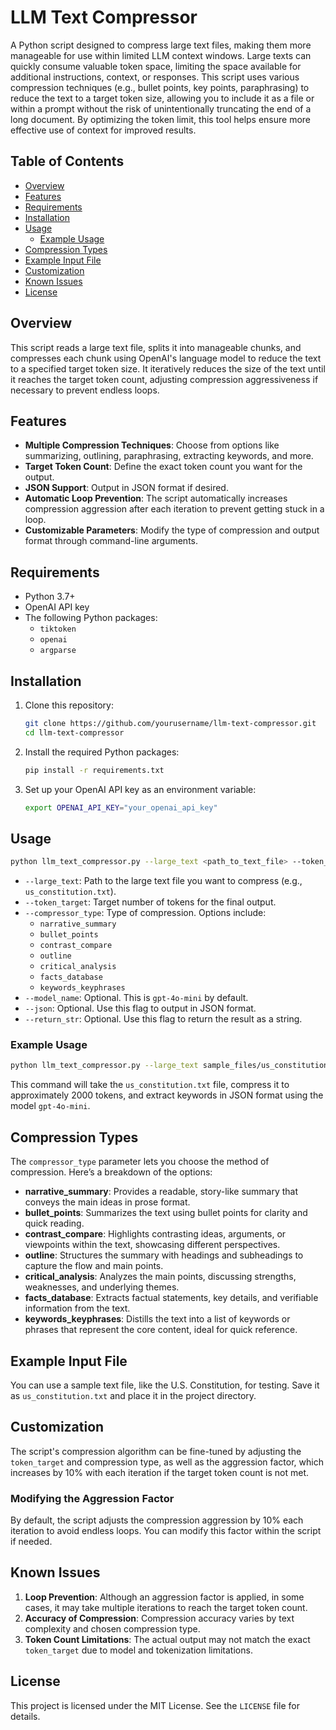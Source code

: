 
# LLM Text Compressor

A Python script designed to compress large text files, making them more manageable for use within limited LLM context windows. Large texts can quickly consume valuable token space, limiting the space available for additional instructions, context, or responses. This script uses various compression techniques (e.g., bullet points, key points, paraphrasing) to reduce the text to a target token size, allowing you to include it as a file or within a prompt without the risk of unintentionally truncating the end of a long document. By optimizing the token limit, this tool helps ensure more effective use of context for improved results.

## Table of Contents
- [Overview](#overview)
- [Features](#features)
- [Requirements](#requirements)
- [Installation](#installation)
- [Usage](#usage)
  - [Example Usage](#example-usage)
- [Compression Types](#compression-types)
- [Example Input File](#example-input-file)
- [Customization](#customization)
- [Known Issues](#known-issues)
- [License](#license)

## Overview

This script reads a large text file, splits it into manageable chunks, and compresses each chunk using OpenAI's language model to reduce the text to a specified target token size. It iteratively reduces the size of the text until it reaches the target token count, adjusting compression aggressiveness if necessary to prevent endless loops.

## Features

- **Multiple Compression Techniques**: Choose from options like summarizing, outlining, paraphrasing, extracting keywords, and more.
- **Target Token Count**: Define the exact token count you want for the output.
- **JSON Support**: Output in JSON format if desired.
- **Automatic Loop Prevention**: The script automatically increases compression aggression after each iteration to prevent getting stuck in a loop.
- **Customizable Parameters**: Modify the type of compression and output format through command-line arguments.

## Requirements

- Python 3.7+
- OpenAI API key
- The following Python packages:
  - `tiktoken`
  - `openai`
  - `argparse`

## Installation

1. Clone this repository:
    ```bash
    git clone https://github.com/yourusername/llm-text-compressor.git
    cd llm-text-compressor
    ```

2. Install the required Python packages:
    ```bash
    pip install -r requirements.txt
    ```

3. Set up your OpenAI API key as an environment variable:
    ```bash
    export OPENAI_API_KEY="your_openai_api_key"
    ```

## Usage

```bash
python llm_text_compressor.py --large_text <path_to_text_file> --token_target <token_count> --compressor_type <type> [--json]
```

- `--large_text`: Path to the large text file you want to compress (e.g., `us_constitution.txt`).
- `--token_target`: Target number of tokens for the final output.
- `--compressor_type`: Type of compression. Options include:
  - `narrative_summary`
  - `bullet_points`
  - `contrast_compare`
  - `outline`
  - `critical_analysis`
  - `facts_database`
  - `keywords_keyphrases`
- `--model_name`: Optional. This is `gpt-4o-mini` by default.
- `--json`: Optional. Use this flag to output in JSON format.
- `--return_str`: Optional. Use this flag to return the result as a string.

### Example Usage

```bash
python llm_text_compressor.py --large_text sample_files/us_constitution.txt --token_target 2000 --compressor_type facts_database --model_name gpt-4o-mini --json --return_str
```

This command will take the `us_constitution.txt` file, compress it to approximately 2000 tokens, and extract keywords in JSON format using the model `gpt-4o-mini`.

## Compression Types

The `compressor_type` parameter lets you choose the method of compression. Here’s a breakdown of the options:

- **narrative_summary**: Provides a readable, story-like summary that conveys the main ideas in prose format.
- **bullet_points**: Summarizes the text using bullet points for clarity and quick reading.
- **contrast_compare**: Highlights contrasting ideas, arguments, or viewpoints within the text, showcasing different perspectives.
- **outline**: Structures the summary with headings and subheadings to capture the flow and main points.
- **critical_analysis**: Analyzes the main points, discussing strengths, weaknesses, and underlying themes.
- **facts_database**: Extracts factual statements, key details, and verifiable information from the text.
- **keywords_keyphrases**: Distills the text into a list of keywords or phrases that represent the core content, ideal for quick reference.

## Example Input File

You can use a sample text file, like the U.S. Constitution, for testing. Save it as `us_constitution.txt` and place it in the project directory.

## Customization

The script's compression algorithm can be fine-tuned by adjusting the `token_target` and compression type, as well as the aggression factor, which increases by 10% with each iteration if the target token count is not met.

### Modifying the Aggression Factor
By default, the script adjusts the compression aggression by 10% each iteration to avoid endless loops. You can modify this factor within the script if needed.

## Known Issues

1. **Loop Prevention**: Although an aggression factor is applied, in some cases, it may take multiple iterations to reach the target token count.
2. **Accuracy of Compression**: Compression accuracy varies by text complexity and chosen compression type.
3. **Token Count Limitations**: The actual output may not match the exact `token_target` due to model and tokenization limitations.

## License

This project is licensed under the MIT License. See the `LICENSE` file for details.
